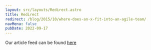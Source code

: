 ```yaml
---
layout: src/layouts/Redirect.astro
title: Redirect
redirect: /blog/2015/10/where-does-an-x-fit-into-an-agile-team/
navMenu: false
pubDate: 2022-09-17
---
```

<div>
Our article feed can be found <a href="/blog/2015/10/where-does-an-x-fit-into-an-agile-team/">here</a>
</div>
